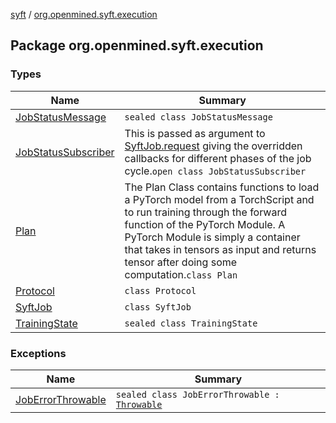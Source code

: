 [syft](../index.md) / [org.openmined.syft.execution](./index.md)

## Package org.openmined.syft.execution

### Types

| Name | Summary |
|---|---|
| [JobStatusMessage](-job-status-message/index.md) | `sealed class JobStatusMessage` |
| [JobStatusSubscriber](-job-status-subscriber/index.md) | This is passed as argument to [SyftJob.request](-syft-job/request.md) giving the overridden callbacks for different phases of the job cycle.`open class JobStatusSubscriber` |
| [Plan](-plan/index.md) | The Plan Class contains functions to load a PyTorch model from a TorchScript and to run training through the forward function of the PyTorch Module. A PyTorch Module is simply a container that takes in tensors as input and returns tensor after doing some computation.`class Plan` |
| [Protocol](-protocol/index.md) | `class Protocol` |
| [SyftJob](-syft-job/index.md) | `class SyftJob` |
| [TrainingState](-training-state/index.md) | `sealed class TrainingState` |

### Exceptions

| Name | Summary |
|---|---|
| [JobErrorThrowable](-job-error-throwable/index.md) | `sealed class JobErrorThrowable : `[`Throwable`](https://kotlinlang.org/api/latest/jvm/stdlib/kotlin/-throwable/index.html) |
